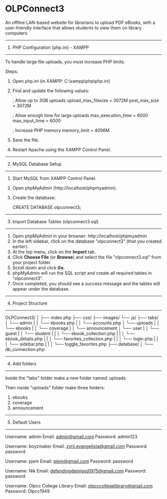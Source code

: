 OLPConnect3
===================

An offline LAN-based website for librarians to upload PDF eBooks, with a user-friendly interface that allows students to view them on library computers

---------------------------------------------------------
1. PHP Configuration (php.ini) - XAMPP
---------------------------------------------------------
To handle large file uploads, you must increase PHP limits.

Steps:
1. Open php.ini (in XAMPP:  C:\xampp\php\php.ini)
2. Find and update the following values:

    ; Allow up to 3GB uploads
    upload_max_filesize = 3072M
    post_max_size = 3072M

    ; Allow enough time for large uploads
    max_execution_time = 6000
    max_input_time = 6000

    ; Increase PHP memory
    memory_limit = 4096M

3. Save the file.
4. Restart Apache using the XAMPP Control Panel.

---------------------------------------------------------
2. MySQL Database Setup
---------------------------------------------------------
1. Start MySQL from XAMPP Control Panel.
2. Open phpMyAdmin (http://localhost/phpmyadmin).
3. Create the database:

    CREATE DATABASE olpconnect3;

---------------------------------------------------------
3. Import Database Tables (olpconnect3.sql)
---------------------------------------------------------
1. Open phpMyAdmin in your browser:  http://localhost/phpmyadmin
2. In the left sidebar, click on the database "olpconnect3" (that you created earlier).
3. At the top menu, click on the **Import** tab.
4. Click **Choose File** (or **Browse**) and select the file "olpconnect3.sql" from your project folder.
5. Scroll down and click **Go**.
6. phpMyAdmin will run the SQL script and create all required tables in "olpconnect3".
7. Once completed, you should see a success message and the tables will appear under the database.

---------------------------------------------------------
4. Project Structure
---------------------------------------------------------
OLPConnect3/
│
├── index.php
├── css/
├── images/
└── js/
├── tabs/
│   └── admin
|   │   └── ebooks.php
|   │   └── accounts.php
│   └── uploads
|   │   └── ebooks
|   │   └── coverage
|   │   └── announcement
│   └── user
|   │   └── guest
|   │   └── student
|   |   │   └── ebook_collection.php
|   |   │   └── ebook_details.php
|   |   │   └── favorites_collection.php
|   |   │   └── logIn.php
|   |   │   └── sidebar.php
|   |   │   └── toggle_favorites.php
├── database/
│   └── db_connection.php

---------------------------------------------------------
4. Add folders
---------------------------------------------------------
Inside the "tabs" folder make a new folder named:
uploads

Then inside "uploads" folder make three folders:
1. ebooks
2. coverage
3. announcement

---------------------------------------------------------
5. Default Users
---------------------------------------------------------
Username: admin
Email: admin@gmail.com
Password: admin123

Username: boyzmaker
Email: zyril.evangelista@gmail.com
Password: password

Username: pjem
Email: pjem@gmail.com
Password: password

Username: Nik
Email: defendingdemigod1975@gmail.com
Password: password

Username: Olpcc College Library
Email: olpcccollegelibrary@gmail.com
Password: Olpcc1949